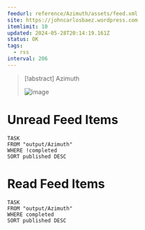 ```yaml
---
feedurl: reference/Azimuth/assets/feed.xml
site: https://johncarlosbaez.wordpress.com
itemlimit: 10
updated: 2024-05-28T20:14:19.161Z
status: OK
tags:
  - rss
interval: 206
---
```


> [!abstract] Azimuth
> 
>
> ![image](https://s0.wp.com/i/buttonw-com.png)
# Unread Feed Items
~~~dataview
TASK
FROM "output/Azimuth"
WHERE !completed
SORT published DESC
~~~

# Read Feed Items
~~~dataview
TASK
FROM "output/Azimuth"
WHERE completed
SORT published DESC
~~~
